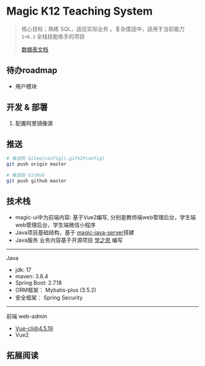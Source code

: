 # Magic K12 Teaching System

> 核心目标；熟练 SQL，适应实际业务 。复杂度适中，适用于当前能力 `1+0.3` 全栈技能练手的项目
>
> [数据表文档](https://www.mindskip.net:888/guide/feature.html)

## 待办roadmap

- 用户模块



## 开发 & 部署

1. 配置阿里镜像源

## 推送

```bash
# 推送到 Gitee[config](.git%2Fconfig)
git push origin master

# 推送到 GitHub
git push github master
```

## 技术栈

- magic-ui中为前端内容: 基于Vue2编写, 分别是教师端web管理后台，学生端web管理后台，学生端微信小程序
- Java项目基础结构，基于 [magic-java-server](https://gitee.com/ifredom/magic-java-server)搭建
- Java服务 业务内容基于开源项目 [学之思](https://www.mindskip.net:888/guide/feature.html) 编写

---

Java

- jdk: 17
- maven: 3.8.4
- Spring Boot: 2.7.18
- ORM框架： Mybatis-plus (3.5.2)
- 安全框架： Spring Security

---

前端 web-admin

- Vue-cli@4.5.19
- Vue2

## 拓展阅读 

